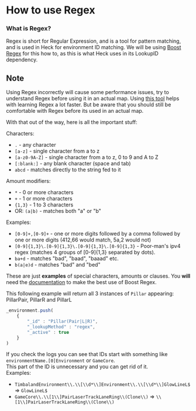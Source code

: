# How to use Regex

### What is Regex?

Regex is short for Regular Expression, and is a tool for pattern matching, and is used in Heck for environment ID matching.
We will be using [Boost Regex](https://www.boost.org/doc/libs/1_31_0/libs/regex/doc/syntax.html) for this how to, as this is what Heck uses in its LookupID dependency.

## Note
Using Regex incorrectly will cause some performance issues, try to understand Regex before using it in an actual map.
Using [this tool](https://regex101.com/) helps with learning Regex a lot faster. But be aware that you should still be comfortable with Regex before its used in an actual map.

With that out of the way, here is all the important stuff:

Characters: <br>
- `.` - any character <br>
- `[a-z]` - single character from a to z <br>
- `[a-z0-9A-Z]` - single character from a to z, 0 to 9 and A to Z <br>
- `[:blank:]` - any blank character (space and tab) <br>
- `abcd` - matches directly to the string fed to it


Amount modifiers: <br>
- `*` - 0 or more characters <br>
- `+` - 1 or more characters  <br>
- `{1,3}` - 1 to 3 characters <br>
- OR: `(a|b)` - matches both "a" or "b"

Examples: <br>
- `[0-9]+,[0-9]+` - one or more digits followed by a comma followed by one or more digits (412,66 would match, 5a,2 would not) <br>
- `[0-9]{1,3}\.[0-9]{1,3}\.[0-9]{1,3}\.[0-9]{1,3}` - Poor-man's ipv4 regex (matches 4 groups of [0-9]{1,3} separated by dots). <br>
- `ba+d` - matches "bad", "baad", "baaad" etc. <br>
- `b(a|e)d` - matches "bad" and "bed"

These are just **examples** of special characters, amounts or clauses. You **will** need the [documentation](https://www.boost.org/doc/libs/1_31_0/libs/regex/doc/syntax.html) to make the best use of Boost Regex.

This following example will return all 3 instances of `Pillar` appearing: PillarPair, PillarR and PillarL
```js
_environment.push(
    {
        "_id" : "Pillar(Pair|L|R)",
        "_lookupMethod" : "regex",
        "_active" : true
    }
)
```
If you check the logs you can see that IDs start with something like `environmentName.[0]Environment` or `GameCore`.<br>
This part of the ID is unnecessary and you can get rid of it.<br>
Examples:<br>
- `TimbalandEnvironment\\.\\[\\d*\\]Environment\\.\\[\\d*\\]GlowLineL$` => `GlowLineL$`<br>
- `GameCore\\.\\[1\\]PairLaserTrackLaneRing\\(Clone\\)` => `\\[1\\]PairLaserTrackLaneRing\\(Clone\\)`
